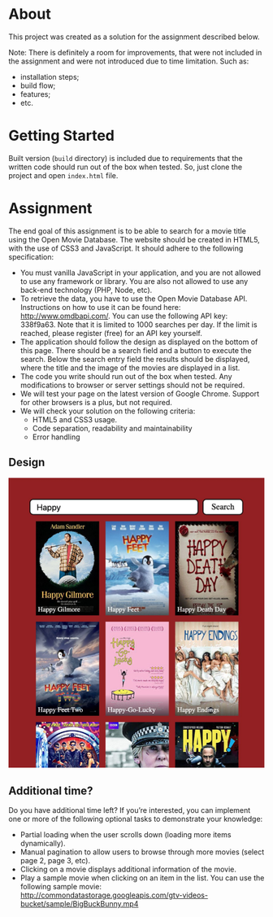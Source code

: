 # About
This project was created as a solution for the assignment described below.

Note: There is definitely a room for improvements, that were not included in the assignment and were not introduced due to time limitation. Such as:
* installation steps;
* build flow;
* features;
* etc.

# Getting Started
Built version (`build` directory) is included due to requirements that the written code should run out of the box when tested. So, just clone the project and open `index.html` file.

# Assignment
The end goal of this assignment is to be able to search for a movie title using the Open Movie Database. The website should be created in HTML5, with the use of CSS3 and JavaScript. It should adhere to the following specification: 
* You must vanilla JavaScript in your application, and you are not allowed to use any framework or library. You are also not allowed to use any back-end technology (PHP, Node, etc). 
* To retrieve the data, you have to use the Open Movie Database API. Instructions on how to use it can be found here: ​http://www.omdbapi.com/. You can use the following API key: ​338f9a63. Note that it is limited to 1000 searches per day. If the limit is reached, please register (free) for an API key yourself.  
* The application should follow the design as displayed on the bottom of this page. There should be a search field and a button to execute the search. Below the search entry field the results should be displayed, where the title and the image of the movies are displayed in a list. 
* The code you write should run out of the box when tested. Any modifications to browser or server settings should not be required. 
* We will test your page on the latest version of Google Chrome. Support for other browsers is a plus, but not required. 
* We will check your solution on the following criteria: 
  * HTML5 and CSS3 usage. 
  * Code separation, readability and maintainability
  * Error handling 

## Design 
![Requested design](https://github.com/pavlova-iryna-s/omdapi-test/blob/master/images/design.png)

## Additional time?

Do you have additional time left? If you’re interested, you can implement one or more of the following optional tasks to demonstrate your knowledge: 
* Partial loading when the user scrolls down (loading more items dynamically).
* Manual pagination to allow users to browse through more movies (select page 2, page 3, etc).
* Clicking on a movie displays additional information of the movie.
* Play a sample movie when clicking on an item in the list. You can use the following sample movie: http://commondatastorage.googleapis.com/gtv-videos-bucket/sample/BigBuckBunny.mp4
